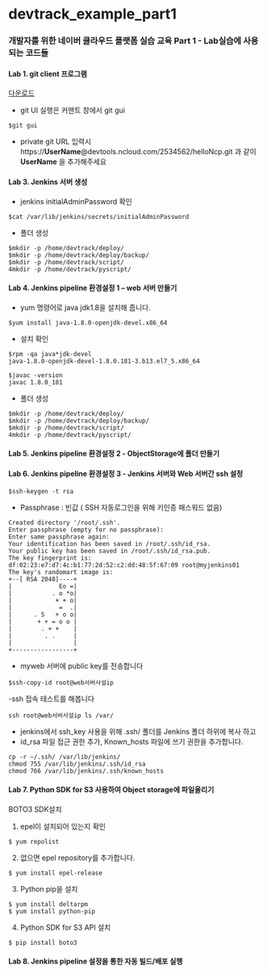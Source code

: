 # devtrack_example_part1
### 개발자를 위한 네이버 클라우드 플랫폼 실습 교육 Part 1 - Lab실습에 사용되는 코드들

#### Lab 1. git client 프로그램
[다운로드](https://git-scm.com/downloads) 

 - git UI 실행은  커맨트 창에서  git gui 
 ```
 $git gui
```
- private git URL 입력시 https://**UserName**@devtools.ncloud.com/2534562/helloNcp.git 
 과 같이 **UserName** 을 추가해주세요
  
#### Lab 3. Jenkins 서버 생성
- jenkins initialAdminPassword 확인
 ```
 $cat /var/lib/jenkins/secrets/initialAdminPassword
 ```
 
 - 폴더 생성
 ```
 $mkdir -p /home/devtrack/deploy/
 $mkdir -p /home/devtrack/deploy/backup/
 $mkdir -p /home/devtrack/script/
 4mkdir -p /home/devtrack/pyscript/
 ```
#### Lab 4. Jenkins pipeline 환경설정 1 – web 서버 만들기
- yum 명령어로 java jdk1.8을 설치해 줍니다.
 ```
 $yum install java-1.8.0-openjdk-devel.x86_64
 ```
- 설치 확인
 ```
 $rpm -qa java*jdk-devel
 java-1.8.0-openjdk-devel-1.8.0.181-3.b13.el7_5.x86_64
 
 $javac -version
 javac 1.8.0_181
 ```
 
  - 폴더 생성
 ```
 $mkdir -p /home/devtrack/deploy/
 $mkdir -p /home/devtrack/deploy/backup/
 $mkdir -p /home/devtrack/script/
 4mkdir -p /home/devtrack/pyscript/
 ```
#### Lab 5. Jenkins pipeline 환경설정 2 - ObjectStorage에 폴더 만들기

#### Lab 6. Jenkins pipeline 환경설정 3 - Jenkins 서버와 Web 서버간  ssh 설정
```
$ssh-keygen -t rsa
```
- Passphrase : 빈값 ( SSH 자동로그인을 위해  키인증 패스워드 없음)
```
Created directory '/root/.ssh'.
Enter passphrase (empty for no passphrase):
Enter same passphrase again: 
Your identification has been saved in /root/.ssh/id_rsa.
Your public key has been saved in /root/.ssh/id_rsa.pub.
The key fingerprint is:
df:02:23:e7:d7:4c:b1:77:2d:52:c2:dd:48:5f:67:09 root@myjenkins01
The key's randomart image is:
+--[ RSA 2048]----+
|             Eo =|
|           . o *o|
|            + + o|
|             =  .|
|      . S   + o o|
|       + + = o o |
|        . + +    |
|         . .     |
|                 |
+-----------------+
```
- myweb 서버에 public key를 전송합니다
```
$ssh-copy-id root@web서버사설ip
```
-ssh 접속 테스트를 해봅니다
```
ssh root@web서버사설ip ls /var/
```
- jenkins에서 ssh_key 사용을 위해 .ssh/ 폴더를 Jenkins 폴더 하위에 복사 하고 
- id_rsa 파일 접근 권한 추가,  Known_hosts 파일에 쓰기 권한을 추가합니다.
```
cp -r ~/.ssh/ /var/lib/jenkins/
chmod 755 /var/lib/jenkins/.ssh/id_rsa
chmod 766 /var/lib/jenkins/.ssh/known_hosts
```

#### Lab 7. Python SDK for S3 사용하여 Object storage에 파일올리기



BOTO3 SDK설치
1. epel이 설치되어 있는지 확인
```
$ yum repolist
```
2.	없으면 epel repository를 추가합니다.
```
$ yum install epel-release
```
3.	Python pip을 설치
```
$ yum install deltarpm
$ yum install python-pip
```
4.	Python SDK for S3 API 설치
```
$ pip install boto3
```



#### Lab 8. Jenkins pipeline 설정을 통한 자동 빌드/배포 실행
